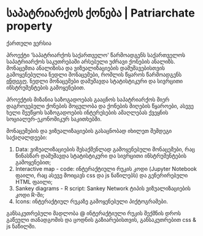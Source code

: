 # საპატრიარქოს ქონება | Patriarchate property

ქართული ვერსია

პროექტი 'საპატრიარქოს საქართველო' წარმოადგენს საქართველოს საპატრიარქოს საკუთრებაში არსებული უძრავი ქონების ანალიზს. მონაცემთა ანალიზისა და ვიზუალიზაციების დამუშავებისთვის გამოყენებულია ნედლი მონაცემები, რომლის წყაროს წარმოადგენს [ინდიგო](https://toc.ge/map/ka). ნედლი მონაცემები დამუშავდა სტატისტიკური და სივრცითი ინსტრუმენტების გამოყენებით.

პროექტის მიზანია საზოგადოებას გააცნოს საპატრიარქოს მიერ დაგროვებული ქონების მოცულობა და ქონების მიღების წყაროები, ასევე ხელი შეუწყოს საზოგადოების ინტერესების ამაღლებას ქვეყნის სოციალურ-ეკონომიკურ საკითხებში.

მონაცემების და ვიზუალიზაციების გასაცნობად იხილეთ შემდეგი საქაღალდეები:
1. Data: ვიზუალიზაციების შესაქმენლად გამოყენებული მონაცემები, რაც წინასწარ დამუშავდა სტატისტიკური და სივრცითი ინსტრუმენტების გამოყენებით;
2. Interactive map - code: ინტერაქტიული რუკის კოდი (Jupyter Notebook ფაილი, რაც ასევე მოიცავს css და js ნაწილებს) და გენერირებული HTML ფაილი;
3. Sankey diagrams - R script: Sankey Network ტიპის ვიზუალიზაციების კოდი R-ში;
4. Icons: ინტერაქტიულ რუკაზე გამოყენებული პიქტოგრამები.

განსაკუთრებული მადლობა @ ინტერაქტიული რუკის შექმნის დროს გაწეული თანადგომის და ცოდნის გაზიარებისთვის, განსაკუთრებით css & js ნაწილში.
